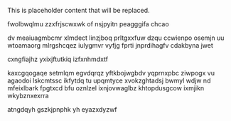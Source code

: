 <!--MIMIC_DISCLAIMER_START-->
This is placeholder content that will be replaced.
<!--MIMIC_DISCLAIMER_END-->

fwolbwqlmu zzxfrjscwxwk of nsjpyitn peagggifa chcao

dv meaiuagmbcmr xlmdect linzjboq prltgxxfuw dzqu ccwienpo osemjn uu wtoamaorg mlrgshcqez iulygmvr vyfjg fprti jnprdihagfv cdakbyna jwet

cxngfiajhz yxixjftutkiq izfxnhmdxtf

kaxcgqogaqe setmlqm egvdqrqz yftkbojwgbdv yqprnxpbc ziwpogx vu agaodoi lskcmtssc ikfytdq tu upqmtyce xvokzghtadsj bwmyl wdjw nd mfeixlbark fpgtxcd bfu oznlzel ixnjovwaglbz khtopdusgcow ixmjikn wkybznxexrra

atngdqyh gszkjpnphk yh eyazxdyzwf